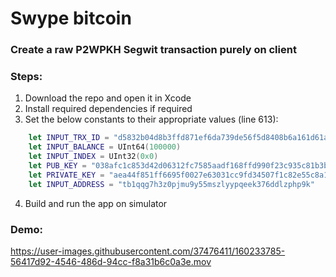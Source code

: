 # Swype bitcoin
### Create a raw P2WPKH Segwit transaction purely on client

### Steps:
1. Download the repo and open it in Xcode
2. Install required dependencies if required
3. Set the below constants to their appropriate values (line 613):
```swift
    let INPUT_TRX_ID = "d5832b04d8b3ffd871ef6da739de56f5d8408b6a161d61a19974106f40ef382d"
    let INPUT_BALANCE = UInt64(100000)
    let INPUT_INDEX = UInt32(0x0)
    let PUB_KEY = "038afc1c853d42d06312fc7585aadf168ffd990f23c935c81b3be7e77f17f979ce" // compressed (starts with 0x02 or 0x03)
    let PRIVATE_KEY = "aea44f851ff6695f0027e63031cc9fd34507f1c82e55c8a19c8b1182ad1c7332" // (raw hex version, not WIF)
    let INPUT_ADDRESS = "tb1qqg7h3z0pjmu9y55mszlyypqeek376ddlzphp9k"
```
    
4. Build and run the app on simulator

### Demo:
https://user-images.githubusercontent.com/37476411/160233785-56417d92-4546-486d-94cc-f8a31b6c0a3e.mov

